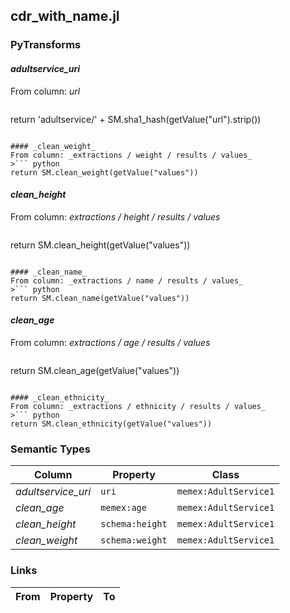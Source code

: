 ## cdr_with_name.jl

### PyTransforms
#### _adultservice_uri_
From column: _url_
>``` python
return 'adultservice/' + SM.sha1_hash(getValue("url").strip())
```

#### _clean_weight_
From column: _extractions / weight / results / values_
>``` python
return SM.clean_weight(getValue("values"))
```

#### _clean_height_
From column: _extractions / height / results / values_
>``` python
return SM.clean_height(getValue("values"))
```

#### _clean_name_
From column: _extractions / name / results / values_
>``` python
return SM.clean_name(getValue("values"))
```

#### _clean_age_
From column: _extractions / age / results / values_
>``` python
return SM.clean_age(getValue("values"))
```

#### _clean_ethnicity_
From column: _extractions / ethnicity / results / values_
>``` python
return SM.clean_ethnicity(getValue("values"))
```


### Semantic Types
| Column | Property | Class |
|  ----- | -------- | ----- |
| _adultservice_uri_ | `uri` | `memex:AdultService1`|
| _clean_age_ | `memex:age` | `memex:AdultService1`|
| _clean_height_ | `schema:height` | `memex:AdultService1`|
| _clean_weight_ | `schema:weight` | `memex:AdultService1`|


### Links
| From | Property | To |
|  --- | -------- | ---|
